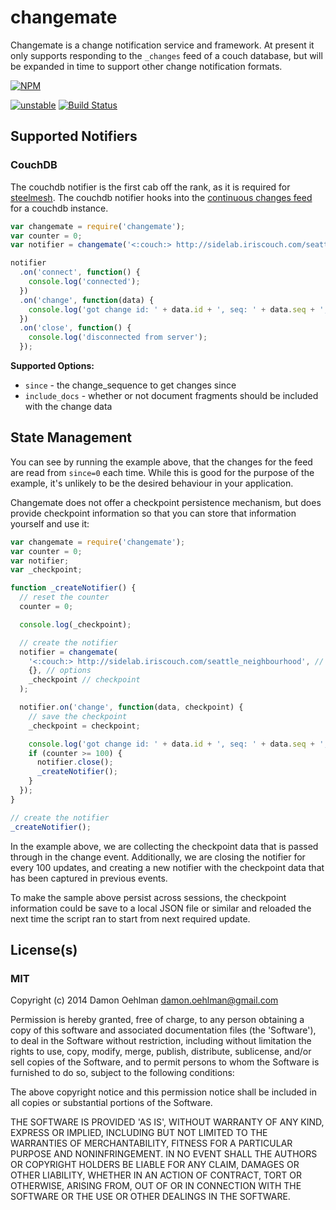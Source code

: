 # changemate

Changemate is a change notification service and framework. At present it only
supports responding to the `_changes` feed of a couch database, but will be
expanded in time to support other change notification formats.


[![NPM](https://nodei.co/npm/changemate.png)](https://nodei.co/npm/changemate/)

[![unstable](https://img.shields.io/badge/stability-unstable-yellowgreen.svg)](https://github.com/badges/stability-badges) [![Build Status](https://img.shields.io/travis/DamonOehlman/changemate.svg?branch=master)](https://travis-ci.org/DamonOehlman/changemate) 

## Supported Notifiers

### CouchDB

The couchdb notifier is the first cab off the rank, as it is required for
[steelmesh](https://github.com/steelmesh/steelmesh).  The couchdb notifier hooks
into the [continuous changes feed](http://wiki.apache.org/couchdb/HTTP_Document_API#A_changes)
for a couchdb instance.

```js
var changemate = require('changemate');
var counter = 0;
var notifier = changemate('<:couch:> http://sidelab.iriscouch.com/seattle_neighbourhood');

notifier
  .on('connect', function() {
    console.log('connected');
  })
  .on('change', function(data) {
    console.log('got change id: ' + data.id + ', seq: ' + data.seq + ', counter: ' + (++counter));
  })
  .on('close', function() {
    console.log('disconnected from server');
  });

```

__Supported Options:__

- `since` - the change_sequence to get changes since
- `include_docs` - whether or not document fragments should be included
   with the change data

## State Management

You can see by running the example above, that the changes for the feed are
read from `since=0` each time.  While this is good for the purpose of the
example, it's unlikely to be the desired behaviour in your application.

Changemate does not offer a checkpoint persistence mechanism, but does provide
checkpoint information so that you can store that information yourself and
use it:

```js
var changemate = require('changemate');
var counter = 0;
var notifier;
var _checkpoint;

function _createNotifier() {
  // reset the counter
  counter = 0;

  console.log(_checkpoint);

  // create the notifier
  notifier = changemate(
    '<:couch:> http://sidelab.iriscouch.com/seattle_neighbourhood', // target
    {}, // options
    _checkpoint // checkpoint
  );

  notifier.on('change', function(data, checkpoint) {
    // save the checkpoint
    _checkpoint = checkpoint;

    console.log('got change id: ' + data.id + ', seq: ' + data.seq + ', counter: ' + (++counter));
    if (counter >= 100) {
      notifier.close();
      _createNotifier();
    }
  });
}

// create the notifier
_createNotifier();

```

In the example above, we are collecting the checkpoint data that is passed
through in the change event.  Additionally, we are closing the notifier for
every 100 updates, and creating a new notifier with the checkpoint data that
has been captured in previous events.

To make the sample above persist across sessions, the checkpoint information
could be save to a local JSON file or similar and reloaded the next time the
script ran to start from next required update.

## License(s)

### MIT

Copyright (c) 2014 Damon Oehlman <damon.oehlman@gmail.com>

Permission is hereby granted, free of charge, to any person obtaining
a copy of this software and associated documentation files (the
'Software'), to deal in the Software without restriction, including
without limitation the rights to use, copy, modify, merge, publish,
distribute, sublicense, and/or sell copies of the Software, and to
permit persons to whom the Software is furnished to do so, subject to
the following conditions:

The above copyright notice and this permission notice shall be
included in all copies or substantial portions of the Software.

THE SOFTWARE IS PROVIDED 'AS IS', WITHOUT WARRANTY OF ANY KIND,
EXPRESS OR IMPLIED, INCLUDING BUT NOT LIMITED TO THE WARRANTIES OF
MERCHANTABILITY, FITNESS FOR A PARTICULAR PURPOSE AND NONINFRINGEMENT.
IN NO EVENT SHALL THE AUTHORS OR COPYRIGHT HOLDERS BE LIABLE FOR ANY
CLAIM, DAMAGES OR OTHER LIABILITY, WHETHER IN AN ACTION OF CONTRACT,
TORT OR OTHERWISE, ARISING FROM, OUT OF OR IN CONNECTION WITH THE
SOFTWARE OR THE USE OR OTHER DEALINGS IN THE SOFTWARE.

